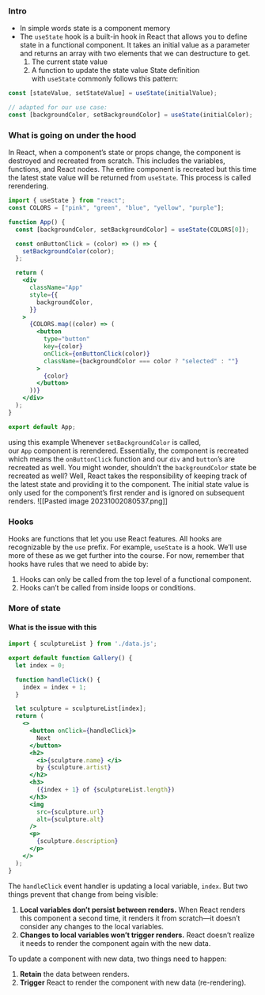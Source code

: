 ### Intro 
- In simple words state is a component memory 
- The `useState` hook is a built-in hook in React that allows you to define state in a functional component. It takes an initial value as a parameter and returns an array with two elements that we can destructure to get.
	1. The current state value
	2. A function to update the state value
State definition with `useState` commonly follows this pattern:

```js
const [stateValue, setStateValue] = useState(initialValue);

// adapted for our use case:
const [backgroundColor, setBackgroundColor] = useState(initialColor);
```

### What is going on under the hood 
In React, when a component’s state or props change, the component is destroyed and recreated from scratch.
This includes the variables, functions, and React nodes. The entire component is recreated but this time the latest state value will be returned from `useState`. This process is called rerendering.

```jsx
import { useState } from "react";
const COLORS = ["pink", "green", "blue", "yellow", "purple"];

function App() {
  const [backgroundColor, setBackgroundColor] = useState(COLORS[0]);

  const onButtonClick = (color) => () => {
    setBackgroundColor(color);
  };

  return (
    <div
      className="App"
      style={{
        backgroundColor,
      }}
    >
      {COLORS.map((color) => (
        <button
          type="button"
          key={color}
          onClick={onButtonClick(color)}
          className={backgroundColor === color ? "selected" : ""}
        >
          {color}
        </button>
      ))}
    </div>
  );
}

export default App;

```
using this example 
Whenever `setBackgroundColor` is called, our `App` component is rerendered. Essentially, the component is recreated which means the `onButtonClick` function and our `div` and `button`’s are recreated as well. You might wonder, shouldn’t the `backgroundColor` state be recreated as well? Well, React takes the responsibility of keeping track of the latest state and providing it to the component. The initial state value is only used for the component’s first render and is ignored on subsequent renders.
![[Pasted image 20231002080537.png]]

### Hooks 
Hooks are functions that let you use React features. All hooks are recognizable by the `use` prefix. For example, `useState` is a hook. We’ll use more of these as we get further into the course. For now, remember that hooks have rules that we need to abide by:

1. Hooks can only be called from the top level of a functional component.
2. Hooks can’t be called from inside loops or conditions.

### More of state 

#### What is the issue with this 
```jsx
import { sculptureList } from './data.js';

export default function Gallery() {
  let index = 0;

  function handleClick() {
    index = index + 1;
  }

  let sculpture = sculptureList[index];
  return (
    <>
      <button onClick={handleClick}>
        Next
      </button>
      <h2>
        <i>{sculpture.name} </i> 
        by {sculpture.artist}
      </h2>
      <h3>  
        ({index + 1} of {sculptureList.length})
      </h3>
      <img 
        src={sculpture.url} 
        alt={sculpture.alt}
      />
      <p>
        {sculpture.description}
      </p>
    </>
  );
}
```
The `handleClick` event handler is updating a local variable, `index`. But two things prevent that change from being visible:
1. **Local variables don’t persist between renders.** When React renders this component a second time, it renders it from scratch—it doesn’t consider any changes to the local variables.
2. **Changes to local variables won’t trigger renders.** React doesn’t realize it needs to render the component again with the new data.

To update a component with new data, two things need to happen:
1. **Retain** the data between renders.
2. **Trigger** React to render the component with new data (re-rendering).
